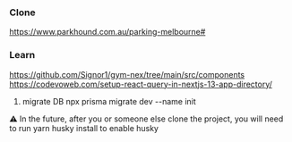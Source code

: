 ### Clone

https://www.parkhound.com.au/parking-melbourne#

### Learn

https://github.com/Signor1/gym-nex/tree/main/src/components
https://codevoweb.com/setup-react-query-in-nextjs-13-app-directory/

1. migrate DB
   npx prisma migrate dev --name init

⚠️ In the future, after you or someone else clone the project, you will need to run yarn husky install to enable husky
